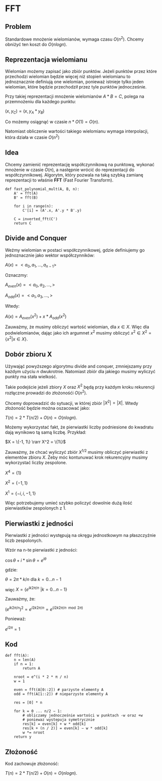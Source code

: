 # FFT

## Problem

Standardowe mnożenie wielomianów, wymaga czasu $O(n^2)$. Chcemy obniżyć ten koszt do $O(nlog{n})$.

## Reprezentacja wielomianu

Wielomian możemy zapisać jako zbiór punktów. Jeżeli punktów przez które przechodzi wielomian będzie więcej niż stopień wielomianu to jednoznacznie definiują one wielomian, ponieważ istnieje tylko jeden wielomian, które będzie przechodził przez tyle punktów jednocześnie.

Przy takiej reprezentacji mnożenie wielomianów $A * B = C$, polega na przemnożeniu dla każdego punktu:

$(x, y_C) = (x, y_A * y_B)$

Co możemy osiągnąć w czasie $n * O(1) = O(n)$.

Natomiast obliczenie wartości takiego wielomianu wymaga interpolacji, która działa w czasie $O(n^2)$

## Idea

Chcemy zamienić reprezentację współczynnikową na punktową, wykonać mnożenie w czasie $O(n)$, a następnie wrócić do reprezentacji do współczynnikowej. Algorytm, który pozwala na taką szybką zamianę reprezentacji to właśnie **FFT** (Fast Fourier Transform).

```
def fast_polynomial_mult(A, B, n):
    A' = fft(A)
    B' = fft(B)

    for i in range(n):
        C'[i] = (A'.x, A'.y * B'.y)

    C = inverted_fft(C')
    return C
```

## Divide and Conquer

Weźmy wielomian w postaci współczynnikowej, gdzie definiujemy go jednoznacznie jako wektor współczynników:

$A(x) = <a_0, a_1, \dots, a_{n - 1}>$

Oznaczmy:

$A_{even}(x) = <a_0, a_2, \dots, >$

$A_{odd}(x) = <a_1, a_3, \dots, >$

Wtedy:

$A(x) = A_{even}(x^2) + x * A_{odd}(x^2)$

Zauważmy, że musimy obliczyć wartość wielomian, dla $x \in X$. Więc dla podwielomianów, dając jako ich argumnet $x^2$ musimy obliczyć $x^2 \in X^2 = \{x^2 | x \in X\}$.

## Dobór zbioru X

Używająć powyższego algorytmu divide and conquer, zmniejszamy przy każdym użyciu $n$ dwukrotnie. Natomiast zbiór dla jakiego musimy wyliczyć punkty ma stała wielkość.

Takie podejście jeżeli zbiory $X$ oraz $X^2$ będą przy każdym kroku rekurencji rozłączne prowadzi do złożonośći $O(n^2)$.

Chcemy doprowadzić do sytuacji, w której zbiór $|X^2| = |X|$. Wtedy złożoność będzie można oszacować jako:

$T(n) = 2 * T(n/2) + O(n) = O(nlog{n})$.

Możemy wykorzystać fakt, że pierwiastki liczby podniesione do kwadratu dają wynikowo tą samą liczbę. Przykład:

$X = \{-1, 1\} \rarr X^2 = \{1\}$

Zauważmy, że chcać wyliczyć zbiór $X^{1/2}$ musimy obliczyć pierwiastki z elementów zbioru $X$. Żeby móc kontunuwać krok rekurencyjny musimy wykorzystać liczby zespolone.

$X^4 = \{1\}$

$X^2 = \{-1, 1\}$

$X^1 = \{-i, i, -1, 1\}$

Więc potrzebujemy umieć szybko policzyć dowolnie dużą ilość pierwiastków zespolonych z $1$.

## Pierwiastki z jedności

Pierwiastki z jedności występują na okręgu jednostkowym na płaszczyźnie liczb zespolonych.

Wzór na n-te pierwiastki z jedności:

$\cos{\theta} + i * \sin{\theta} = e^{i \theta}$

gdzie:

$\theta = 2 \pi * k / n$ dla $k = 0 \dots n - 1$

więc $X = \{e^{i k 2 \pi / n}\ | k = 0 \dots n - 1 \}$

Zauważmy, że:

$(e^{ik 2\pi/n})^2 = e^{i 2k 2\pi/n} = e^{(i 2k 2\pi/n \mod 2\pi)}$

Ponieważ:

$e^{i 2\pi} = 1$

## Kod

```
def fft(A):
    n = len(A)
    if n = 1:
        return A

    nroot = e^(i * 2 * π / n)
    w = 1

    even = fft(A[0::2]) # parzyste elementy A
    odd = fft(A[1::2]) # nieparzyste elementy A

    res = [0] * n

    for k = 0 ... n/2 − 1:
        # obliczamy jednocześnie wartości w punktach -w oraz +w
        # poniewaz wystepuja symetrycznie
        res[k] = even[k] + w * odd[k]
        res[k + (n / 2)] = even[k] − w * odd[k]
        w *= nroot
    return y
```

## Złożoność

Kod zachowuje złożoność:

$T(n) = 2 * T(n/2) + O(n) = O(nlog{n})$.
